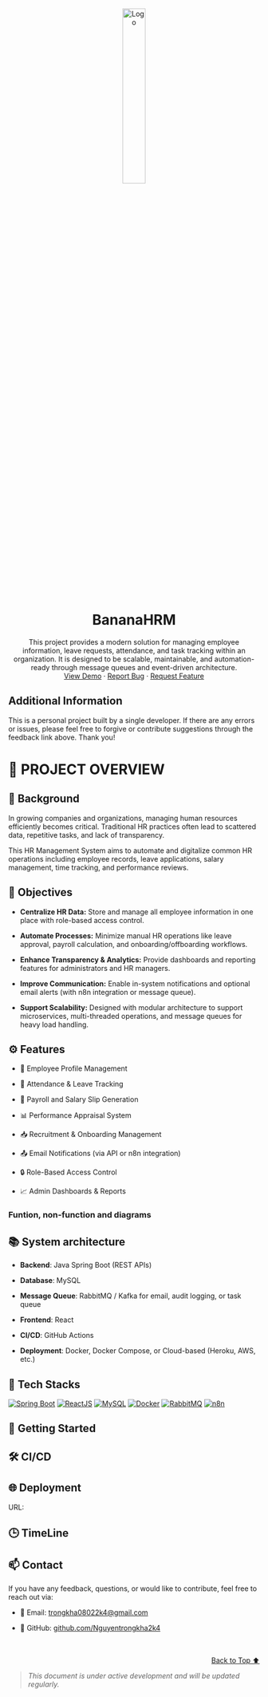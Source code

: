 <a id="readme-top"></a>

<br />
<div align="center">
  <a href="https://github.com/othneildrew/Best-README-Template">
    <img src="https://hcmut.edu.vn/img/nhanDienThuongHieu/01_logobachkhoasang.png" alt="Logo" width="30%" height="30%">
  </a>
  <h1 align="center">BananaHRM</h1>
  <p align="center">
    This project provides a modern solution for managing employee information, leave requests, attendance, and task tracking within an organization. It is designed to be scalable, maintainable, and automation-ready through message queues and event-driven architecture.
    <br />
    <a href="https://github.com/Nguyentrongkha2k4/human_resource_management">View Demo</a>
    ·
    <a href="https://github.com/Nguyentrongkha2k4/human_resource_management/issues/new?labels=bug&template=bug-report---.md">Report Bug</a>
    ·
    <a href="https://github.com/Nguyentrongkha2k4/human_resource_management/issues/new?labels=enhancement&template=feature-request---.md">Request Feature</a>
  </p>
</div>

## Additional Information
This is a personal project built by a single developer. If there are any errors or issues, please feel free to forgive or contribute suggestions through the feedback link above. Thank you!

# 📌 PROJECT OVERVIEW
## 🔎 Background 
In growing companies and organizations, managing human resources efficiently becomes critical. Traditional HR practices often lead to scattered data, repetitive tasks, and lack of transparency.

This HR Management System aims to automate and digitalize common HR operations including employee records, leave applications, salary management, time tracking, and performance reviews.

## 🎯 Objectives
- **Centralize HR Data:**
Store and manage all employee information in one place with role-based access control.

- **Automate Processes:**
Minimize manual HR operations like leave approval, payroll calculation, and onboarding/offboarding workflows.

- **Enhance Transparency & Analytics:**
Provide dashboards and reporting features for administrators and HR managers.

- **Improve Communication:**
Enable in-system notifications and optional email alerts (with n8n integration or message queue).

- **Support Scalability:**
Designed with modular architecture to support microservices, multi-threaded operations, and message queues for heavy load handling.

## ⚙️ Features
- 👤 Employee Profile Management

- 📆 Attendance & Leave Tracking

- 💸 Payroll and Salary Slip Generation

- 📊 Performance Appraisal System

- 📥 Recruitment & Onboarding Management

- 📤 Email Notifications (via API or n8n integration)

- 🔒 Role-Based Access Control

- 📈 Admin Dashboards & Reports
### Funtion, non-function and diagrams

## 📚 System architecture
- **Backend**: Java Spring Boot (REST APIs)

- **Database**: MySQL

- **Message Queue**: RabbitMQ / Kafka for email, audit logging, or task queue

- **Frontend**: React

- **CI/CD**: GitHub Actions

- **Deployment**: Docker, Docker Compose, or Cloud-based (Heroku, AWS, etc.)

## 🧱 Tech Stacks
<a href=""><img src="https://img.shields.io/badge/SpringBoot-6DB33F?style=for-the-badge&logo=springboot&logoColor=white" alt="Spring Boot" /></a>
<a href="#"><img src="https://img.shields.io/badge/React-20232A?style=for-the-badge&logo=react&logoColor=61DAFB" alt="ReactJS" /></a>
<a href=""><img src="https://img.shields.io/badge/MySQL-00758F?style=for-the-badge&logo=mysql&logoColor=white" alt="MySQL" /></a>
<a href=""><img src="https://img.shields.io/badge/Docker-2496ED?style=for-the-badge&logo=docker&logoColor=white" alt="Docker" /></a>
<a href=""><img src="https://img.shields.io/badge/RabbitMQ-FF6600?style=for-the-badge&logo=rabbitmq&logoColor=white" alt="RabbitMQ" /></a>
<a href=""><img src="https://img.shields.io/badge/n8n.io-DC143C?style=for-the-badge&logo=n8n&logoColor=white" alt="n8n" /></a>

## 🚀 Getting Started

## 🛠️ CI/CD


## 🌐 Deployment
URL: 

## 🕒 TimeLine


## 📫 Contact
If you have any feedback, questions, or would like to contribute, feel free to reach out via:
- 📧 Email: [trongkha08022k4@gmail.com](trongkha08022k4@gmail.com)

- 💼 GitHub: [github.com/Nguyentrongkha2k4](github.com/Nguyentrongkha2k4)
  </br>
  </br>
  </br>

<p align="right"><a href="#readme-top">Back to Top ⬆️</a></p>

> _This document is under active development and will be updated regularly._